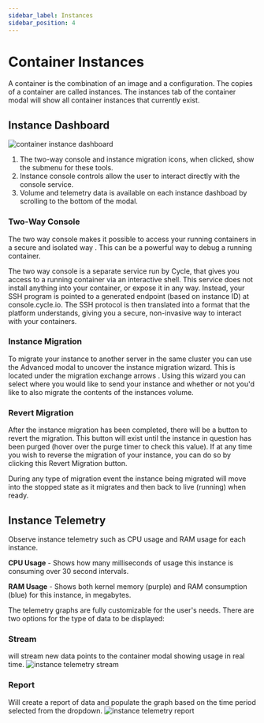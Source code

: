 ```yaml
---
sidebar_label: Instances
sidebar_position: 4
---
```



# Container Instances
A container is the combination of an image and a configuration.  The copies of a container are called instances.  The instances tab of the container modal will show all container instances that currently exist.   

## Instance Dashboard
![container instance dashboard](https://static.cycle.io/docs/containers/instance-console-markup.png)
1. The two-way console and instance migration icons, when clicked, show the submenu for these tools.
2. Instance console controls allow the user to interact directly with the console service.
3. Volume and telemetry data is available on each instance dashboad by scrolling to the bottom of the modal.


### Two-Way Console
The two way console makes it possible to access your running containers in a secure and isolated way . This can be a powerful way to debug a running container.

The two way console is a separate service run by Cycle, that gives you access to a running container via an interactive shell. This service does not install anything into your container, or expose it in any way. Instead, your SSH program is pointed to a generated endpoint (based on instance ID) at console.cycle.io. The SSH protocol is then translated into a format that the platform understands, giving you a secure, non-invasive way to interact with your containers.



### Instance Migration
To migrate your instance to another server in the same cluster you can use the Advanced modal to uncover the instance migration wizard. This is located under the migration exchange arrows   .  Using this wizard you can select where you would like to send your instance and whether or not you'd like to also migrate the contents of the instances volume.

### Revert Migration
After the instance migration has been completed, there will be a button to revert the migration. This button will exist until the instance in question has been purged (hover over the purge timer to check this value). If at any time you wish to reverse the migration of your instance, you can do so by clicking this Revert Migration button.

During any type of migration event the instance being migrated will move into the stopped state as it migrates and then back to live (running) when ready.

## Instance Telemetry
Observe instance telemetry such as CPU usage and RAM usage for each instance.


**CPU Usage** - Shows how many milliseconds of usage this instance is consuming over 30 second intervals.

**RAM Usage** - Shows both kernel memory (purple) and RAM consumption (blue) for this instance, in megabytes.

The telemetry graphs are fully customizable for the user's needs. There are two options for the type of data to be displayed:

### Stream 
will stream new data points to the container modal showing usage in real time.
![instance telemetry stream](https://static.cycle.io/docs/containers/instance-telemetry-stream.png)

### Report
Will create a report of data and populate the graph based on the time period selected from the dropdown.
![instance telemetry report](https://static.cycle.io/docs/containers/instance-telemetry-report.png)

